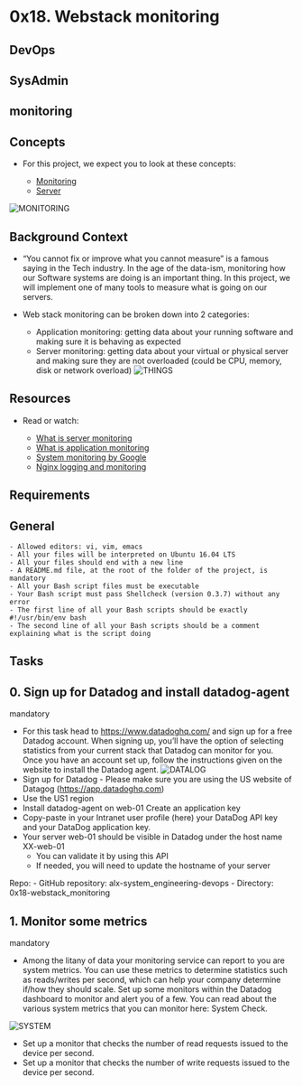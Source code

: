 # 0x18. Webstack monitoring

## DevOps

## SysAdmin

## monitoring

## Concepts

- For this project, we expect you to look at these concepts:

	- [Monitoring](#monitoring)
	- [Server](#server)

![MONITORING](https://s3.amazonaws.com/intranet-projects-files/holbertonschool-sysadmin_devops/281/hb3pAsO.png)

## Background Context

- “You cannot fix or improve what you cannot measure” is a famous saying in the Tech industry. In the age of the data-ism, monitoring how our Software systems are doing is an important thing. In this project, we will implement one of many tools to measure what is going on our servers.

- Web stack monitoring can be broken down into 2 categories:

	- Application monitoring: getting data about your running software and making sure it is behaving as expected
	- Server monitoring: getting data about your virtual or physical server and making sure they are not overloaded (could be CPU, memory, disk or network overload)
![THINGS](https://s3.amazonaws.com/intranet-projects-files/holbertonschool-sysadmin_devops/281/ktCXnhE.jpg)

## Resources

- Read or watch:

	- [What is server monitoring](#what-is-server-monitoring)
	- [What is application monitoring](#what-is-application-monitoring)
	- [System monitoring by Google](#system-monitoring-by-google)
	- [Nginx logging and monitoring](#nginx-logging-and-monitoring)

## Requirements

## General

	- Allowed editors: vi, vim, emacs
	- All your files will be interpreted on Ubuntu 16.04 LTS
	- All your files should end with a new line
	- A README.md file, at the root of the folder of the project, is mandatory
	- All your Bash script files must be executable
	- Your Bash script must pass Shellcheck (version 0.3.7) without any error
	- The first line of all your Bash scripts should be exactly #!/usr/bin/env bash
	- The second line of all your Bash scripts should be a comment explaining what is the script doing

## Tasks

## 0. Sign up for Datadog and install datadog-agent

mandatory

- For this task head to https://www.datadoghq.com/ and sign up for a free Datadog account. When signing up, you’ll have the option of selecting statistics from your current stack that Datadog can monitor for you. Once you have an account set up, follow the instructions given on the website to install the Datadog agent.
![DATALOG](https://s3.amazonaws.com/alx-intranet.hbtn.io/uploads/medias/2019/6/6b0ea6345a6375437845.png?X-Amz-Algorithm=AWS4-HMAC-SHA256&X-Amz-Credential=AKIARDDGGGOUSBVO6H7D%2F20240508%2Fus-east-1%2Fs3%2Faws4_request&X-Amz-Date=20240508T070114Z&X-Amz-Expires=86400&X-Amz-SignedHeaders=host&X-Amz-Signature=666a6694a88c2f0caaf3c2731769546bede5c157e12856c8673496ca8f329996)
- Sign up for Datadog - Please make sure you are using the US website of Datagog (https://app.datadoghq.com)
- Use the US1 region
- Install datadog-agent on web-01
Create an application key
- Copy-paste in your Intranet user profile (here) your DataDog API key and your DataDog application key.
- Your server web-01 should be visible in Datadog under the host name XX-web-01
	- You can validate it by using this API
	- If needed, you will need to update the hostname of your server

Repo:
	- GitHub repository: alx-system_engineering-devops
	- Directory: 0x18-webstack_monitoring

## 1. Monitor some metrics

mandatory

- Among the litany of data your monitoring service can report to you are system metrics. You can use these metrics to determine statistics such as reads/writes per second, which can help your company determine if/how they should scale. Set up some monitors within the Datadog dashboard to monitor and alert you of a few. You can read about the various system metrics that you can monitor here: System Check.

![SYSTEM](https://s3.amazonaws.com/alx-intranet.hbtn.io/uploads/medias/2019/6/6a4551974aadc181e97a.png?X-Amz-Algorithm=AWS4-HMAC-SHA256&X-Amz-Credential=AKIARDDGGGOUSBVO6H7D%2F20240508%2Fus-east-1%2Fs3%2Faws4_request&X-Amz-Date=20240508T070115Z&X-Amz-Expires=86400&X-Amz-SignedHeaders=host&X-Amz-Signature=693bdc746a7ab743da177dcca925f842823d387007c8eb9eec9f5a23b3094585)

- Set up a monitor that checks the number of read requests issued to the device per second.
- Set up a monitor that checks the number of write requests issued to the device per second.
